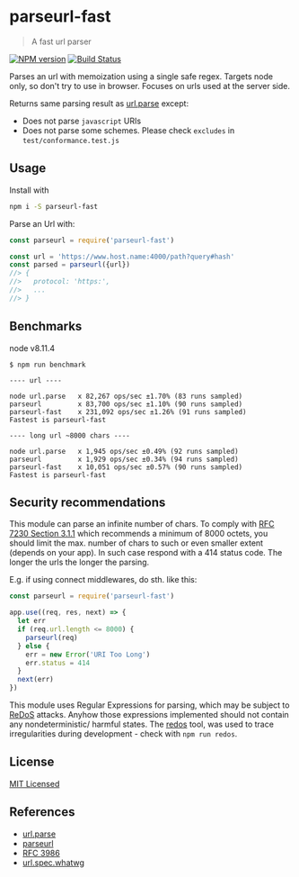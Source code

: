 # parseurl-fast

> A fast url parser

[![NPM version](https://badge.fury.io/js/parseurl-fast.svg)](https://www.npmjs.com/package/parseurl-fast/)
[![Build Status](https://secure.travis-ci.org/commenthol/parseurl-fast.svg?branch=master)](https://travis-ci.org/commenthol/parseurl-fast)

Parses an url with memoization using a single safe regex.
Targets node only, so don't try to use in browser.
Focuses on urls used at the server side.

Returns same parsing result as [url.parse][] except:
- Does not parse `javascript` URIs
- Does not parse some schemes. Please check `excludes` in `test/conformance.test.js`

## Usage

Install with

```bash
npm i -S parseurl-fast
```

Parse an Url with:

```js
const parseurl = require('parseurl-fast')

const url = 'https://www.host.name:4000/path?query#hash'
const parsed = parseurl({url})
//> {
//>   protocol: 'https:',
//>   ...
//> }
```

## Benchmarks

node v8.11.4

```
$ npm run benchmark

---- url ----

node url.parse   x 82,267 ops/sec ±1.70% (83 runs sampled)
parseurl         x 83,700 ops/sec ±1.10% (90 runs sampled)
parseurl-fast    x 231,092 ops/sec ±1.26% (91 runs sampled)
Fastest is parseurl-fast   

---- long url ~8000 chars ----

node url.parse   x 1,945 ops/sec ±0.49% (92 runs sampled)
parseurl         x 1,929 ops/sec ±0.34% (94 runs sampled)
parseurl-fast    x 10,051 ops/sec ±0.57% (90 runs sampled)
Fastest is parseurl-fast   
```

## Security recommendations

This module can parse an infinite number of chars.
To comply with [RFC 7230 Section 3.1.1][] which recommends a minimum of 8000 octets,
you should limit the max. number of chars to such or even smaller extent (depends on your app).
In such case respond with a 414 status code.
The longer the urls the longer the parsing.

E.g. if using connect middlewares, do sth. like this:

```js
const parseurl = require('parseurl-fast')

app.use((req, res, next) => {
  let err
  if (req.url.length <= 8000) {
    parseurl(req)
  } else {
    err = new Error('URI Too Long')
    err.status = 414
  }
  next(err)
})
```

This module uses Regular Expressions for parsing, which may be subject to [ReDoS][] attacks. Anyhow those expressions implemented should not contain any nondeterministic/ harmful states. The [redos](https://npmjs.org/package/redos) tool, was used to trace irregularities during development - check with `npm run redos`.

## License

[MIT Licensed](./LICENSE.md)

## References

- [url.parse][]
- [parseurl][]
- [RFC 3986][]
- [url.spec.whatwg][]

[url.parse]: https://nodejs.org/api/url.html#url_url_parse_urlstring_parsequerystring_slashesdenotehost
[RFC 3986]: https://tools.ietf.org/html/rfc3986
[RFC 7230 Section 3.1.1]: https://tools.ietf.org/html/rfc7230#section-3.1.1
[url.spec.whatwg]: https://url.spec.whatwg.org/
[ReDoS]: https://www.owasp.org/index.php/Regular_expression_Denial_of_Service_-_ReDoS
[parseurl]: https://npmjs.com/package/parseurl
